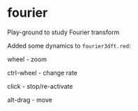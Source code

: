 # fourier
Play-ground to study Fourier transform

Added some dynamics to `fourier3dft.red`:

wheel - zoom

ctrl-wheel - change rate

click - stop/re-activate

alt-drag - move 

